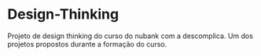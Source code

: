 # Design-Thinking
Projeto de design thinking do curso do nubank com a descomplica.
Um dos projetos propostos durante a formação do curso.
